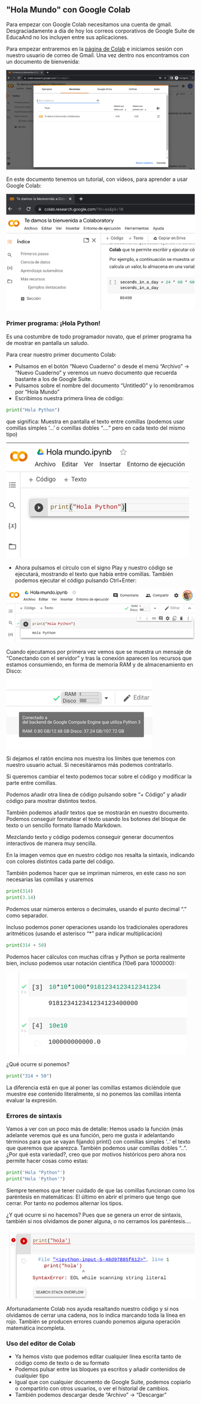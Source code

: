 ## "Hola Mundo" con Google Colab

Para empezar con Google Colab necesitamos una cuenta de gmail. Desgraciadamente a día de hoy los correos corporativos de Google Suite de EducaAnd no los incluyen entre sus aplicaciones.

Para empezar entraremos en la [página de Colab](https://colab.research.google.com/?hl=es) e iniciamos sesión con nuestro usuario de correo de Gmail. Una vez dentro nos encontramos con un documento de bienvenida:

![](./images/InicioColab.png)

En este documento tenemos un tutorial, con vídeos, para aprender a usar Google Colab:

![](./images/Colabwelcome.png)

### Primer programa: ¡Hola Python!

Es una costumbre de todo programador novato, que el primer programa ha de mostrar en pantalla un saludo.

Para crear nuestro primer documento Colab:

* Pulsamos en el botón “Nuevo Cuaderno” o desde el menú “Archivo” -> “Nuevo Cuaderno” y veremos un nuevo documento que recuerda bastante a los de Google Suite.
* Pulsamos sobre el nombre del documento “Untitled0” y lo renombramos por “Hola Mundo”
* Escribimos nuestra primera línea de código:

```python
print("Hola Python")
```

que significa: Muestra en pantalla el texto entre comillas (podemos usar comillas simples  ‘...’  o comillas dobles “....” pero en cada texto del mismo tipo)


![](./images/ColabHolaMundo.png)

* Ahora pulsamos el círculo con el signo Play y nuestro código se ejecutará, mostrando el texto que había entre comillas. También podemos ejecutar el código pulsando Ctrl+Enter:

![](./images/ColabHelloWorrldExe.png)

Cuando ejecutamos por primera vez vemos que se muestra un mensaje de “Conectando con el servidor” y tras la conexión  aparecen los recursos que estamos consumiendo, en forma de memoria RAM y de almacenamiento en Disco:

![](./images/ColabRecursos.png)

Si dejamos el ratón encima nos muestra los límites que tenemos con nuestro usuario actual. Si necesitáramos más podemos contratarlo.

Si queremos cambiar el texto podemos tocar sobre el código y modificar la parte entre comillas.

Podemos añadir otra línea de código pulsando sobre “+ Código” y añadir código para mostrar distintos textos.

También podemos añadir textos que se mostrarán en nuestro documento. Podemos conseguir formatear el texto usando los botones del bloque de texto o un sencillo formato llamado Markdown.

Mezclando texto y código podemos conseguir generar documentos interactivos  de manera muy sencilla.

En la imagen vemos que en nuestro código nos resalta la sintaxis, indicando con colores distintos cada parte del código.

También podemos hacer que se impriman números,  en este caso no son necesarias las comillas y usaremos

```python
print(314)
print(3.14)
```

Podemos usar números enteros o decimales, usando el punto decimal “.” como separador.

Incluso podemos poner operaciones usando los tradicionales operadores aritméticos (usando el asterisco “*” para indicar multiplicación)

```python
print(314 + 50)
```

Podemos hacer cálculos con muchas cifras y Python se porta realmente bien, incluso podemos usar notación científica (10e6 para 1000000):

![](./images/ColabNumerosGrandes.png)

¿Qué ocurre si ponemos?

```python
print("314 + 50")
```

La diferencia está en que al poner las comillas estamos diciéndole que muestre ese contenido literalmente, si no ponemos las comillas intenta evaluar la expresión.

### Errores de sintaxis

Vamos a ver con un poco más de detalle: Hemos usado la función (más adelante veremos qué es una función, pero me gusta ir adelantando términos para que se vayan fijando) print() con comillas simples ‘..’ el texto que queremos que aparezca. También podemos usar comillas dobles “..”. ¿Por qué esta variedad?, creo que por motivos históricos pero ahora nos permite hacer cosas como estas:

```python
print('Hola "Python"')
print("Hola 'Python'")
```

Siempre tenemos que tener cuidado de que las comillas funcionan como los paréntesis en matemáticas: El último en abrir el primero que tengo que cerrar. Por tanto no podemos alternar los tipos.

¿Y qué ocurre si no hacemos? Pues que se genera un error de sintaxis, también si nos olvidamos de poner alguna, o no cerramos los paréntesis….

![](./images/ColabErrorSintaxis.png)

Afortunadamente Colab nos ayuda resaltando nuestro código y si nos olvidamos de cerrar una cadena, nos lo indica marcando toda la línea en rojo. También se producen errores cuando ponemos alguna operación matemática incompleta.

### Uso del editor de Colab

* Ya hemos visto que podemos editar cualquier línea escrita tanto de código como de texto o de su formato
* Podemos pulsar entre las bloques ya escritos y añadir contenidos de cualquier tipo
* Igual que con cualquier documento de Google Suite, podemos copiarlo o compartirlo con otros usuarios, o ver el historial de cambios.
* También podemos descargar desde “Archivo” -> “Descargar”
